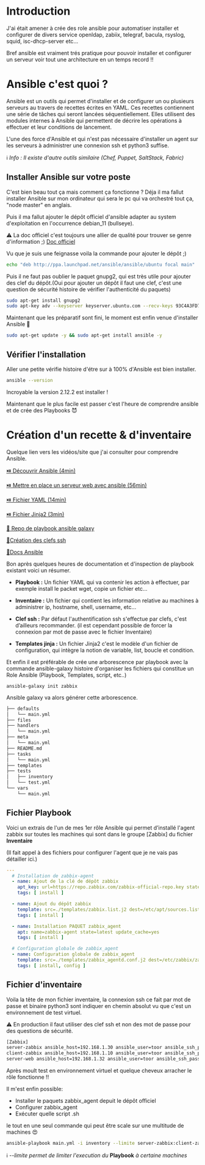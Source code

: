 # Introduction

J'ai était amener à crée des role ansible pour automatiser installer et configurer de divers service openldap, zabiix, telegraf, bacula, rsyslog, squid, isc-dhcp-server etc...

Bref ansible est vraiment trés pratique pour pouvoir installer et configurer un serveur voir tout une architecture en un temps record !!

# Ansible c'est quoi ?

Ansible est un outils qui permet d'installer et de configurer un ou plusieurs serveurs au travers de recettes écrites en YAML. Ces recettes contiennent une série de tâches qui seront lancées séquentiellement. Elles utilisent des modules internes à Ansible qui permettent de décrire les opérations à effectuer et leur conditions de lancement.

L'une des force d'Ansible et qui n'est pas nécessaire d'installer un agent sur les serveurs à administrer une connexion ssh et python3 suffise.

ℹ️  *Info : Il existe d'autre outils similaire (Chef, Puppet, SaltStack, Fabric)*

## Installer Ansible sur votre poste
C'est bien beau tout ça mais comment ça fonctionne ?
Déja il ma fallut installer Ansible sur mon ordinateur qui sera le pc qui va orchestré tout ça, "node master" en anglais.

Puis il ma fallut ajouter le dépôt officiel d'ansible adapter au system d'exploitation en l'occurrence debian_11 (bullseye).

⚠️ La doc officiel c'est toujours une allier de qualité pour trouver se genre d'information ;)
[Doc officiel](https://docs.ansible.com/ansible/latest/installation_guide/intro_installation.html)

Vu que je suis une feignasse voila la commande pour ajouter le dépôt ;)
```bash
echo "deb http://ppa.launchpad.net/ansible/ansible/ubuntu focal main" | sudo tee -a /etc/apt/sources.list.d/ansible.list
```

Puis il ne faut pas oublier le paquet gnupg2, qui est très utile pour ajouter des clef du dépôt.(Oui pour ajouter un dépôt il faut une clef, c'est une question de sécurité histoire de vérifier l'authenticité du paquets)

```bash
sudo apt-get install gnupg2
sudo apt-key adv --keyserver keyserver.ubuntu.com --recv-keys 93C4A3FD7BB9C367
```

Maintenant que les préparatif sont fini, le moment est enfin venue d'installer Ansible 🥳
```bash
sudo apt-get update -y && sudo apt-get install ansible -y
```

## Vérifier l'installation

Aller une petite vérifie histoire d'étre sur à 100% d'Ansible est bien installer.
```bash
ansible --version
```

Incroyable la version 2.12.2 est installer !

Maintenant que le plus facile est passer c'est l'heure de comprendre ansible et de crée des Playbooks 😈

# Création d'un recette & d'inventaire
Quelque lien vers les vidéos/site que j'ai consulter pour comprendre Ansible.

[⏯️ Découvrir Ansible (4min)](https://youtu.be/prtO-Ox8LW8)

[⏯️ Mettre en place un serveur web avec ansible (56min) ](https://youtu.be/DwNapBHypE8)

[⏯️ Fichier YAML (14min)](https://youtu.be/7gmW6vxgsRQ)

[⏯️ Fichier Jinja2 (3min)](https://youtu.be/slfDz6xqNkg)

[📝 Repo de playbook ansible galaxy](https://galaxy.ansible.com/)

[📝Création des clefs ssh](https://lecrabeinfo.net/se-connecter-en-ssh-par-echange-de-cles-ssh.html#etape-1-generer-des-cles-ssh)

[📝Docs Ansible](https://docs.ansible.com/ansible/latest/index.html)

Bon après quelques heures de documentation et d'inspection de playbook existant voici un résumer.

- **Playbook :** Un fichier YAML qui va contenir les action à effectuer, par exemple install le packet wget, copie un fichier etc...

- **Inventaire :** Un fichier qui contient les information relative au machines à administrer ip, hostname, shell, username, etc...

- **Clef ssh :** Par défaut l'authentification ssh s'effectue par clefs, c'est d’ailleurs recommander. (il est cependant possible de forcer la connexion par mot de passe avec le fichier Inventaire)

- **Templates jinja :** Un fichier Jinja2 c'est le modèle d'un fichier de configuration, qui intègre la notion de variable, list, boucle et condition.

Et enfin il est préférable de crée une arborescence par playbook avec la commande ansible-galaxy histoire d'organiser les fichiers qui constitue un Role Ansible (Playbook, Templates, script, etc..)
```
ansible-galaxy init zabbix
```
Ansible galaxy va alors générer cette arborescence.
```bash
├── defaults
│   └── main.yml
├── files
├── handlers
│   └── main.yml
├── meta
│   └── main.yml
├── README.md
├── tasks
│   └── main.yml
├── templates
├── tests
│   ├── inventory
│   └── test.yml
└── vars
    └── main.yml
```
## Fichier Playbook
Voici un extrais de l'un de mes 1er rôle Ansible qui permet d’installé l'agent zabbix sur toutes les machines qui sont dans le groupe [Zabbix] du fichier **Inventaire**

(Il fait appel à des fichiers pour configurer l'agent que je ne vais pas détailler ici.)

```yaml
---
  # Installation de zabbix-agent
  - name: Ajout de la clé de dépôt zabbix
    apt_key: url=https://repo.zabbix.com/zabbix-official-repo.key state=present
    tags: [ install ]

  - name: Ajout du dépôt zabbix
    template: src=./templates/zabbix.list.j2 dest=/etc/apt/sources.list.d/zabbix.list owner=root group=root mode='0644'
    tags: [ install ]

  - name: Installation PAQUET zabbix_agent
    apt: name=zabbix-agent state=latest update_cache=yes
    tags: [ install ]

  # Configuration globale de zabbix_agent
  - name: Configuration globale de zabbix_agent
    template: src=./templates/zabbix_agentd.conf.j2 dest=/etc/zabbix/zabbix_agentd.d/zabbix_agentd.conf owner=zabbix group=zabbix mode='0640'
    tags: [ install, config ]
```

## Fichier d'inventaire
Voila la tête de mon fichier inventaire, la connexion ssh ce fait par mot de passe et binaire python3 sont indiquer en chemin absolut vu que c'est un environnement de test virtuel.

⚠️ En production il faut utiliser des clef ssh et non des mot de passe pour des questions de sécurité.

```bash
[Zabbix]
server-zabbix ansible_host=192.168.1.30 ansible_user=toor ansible_ssh_pass=password ansible_sudo_pass=password ansible_python_interpreter=/usr/bin/python3
client-zabbix ansible_host=192.168.1.10 ansible_user=toor ansible_ssh_pass=password ansible_sudo_pass=password ansible_python_interpreter=/usr/bin/python3
server-web ansible_host=192.168.1.32 ansible_user=toor ansible_ssh_pass=password ansible_sudo_pass=password ansible_python_interpreter=/usr/bin/python3
```

Après moult test en environnement virtuel et quelque cheveux arracher le rôle fonctionne !!

Il m'est enfin possible:
- Installer le paquets zabbix_agent depuit le dépôt officiel
- Configurer zabbix_agent
- Exécuter quelle script .sh

le tout en une seul commande qui peut être scale sur une multitude de machines 😍
```bash
ansible-playbook main.yml -i inventory --limite server-zabbix:client-zabbix
```

ℹ️ *--limite permet de limiter l'execution du* **Playbook** *à certaine machines*
